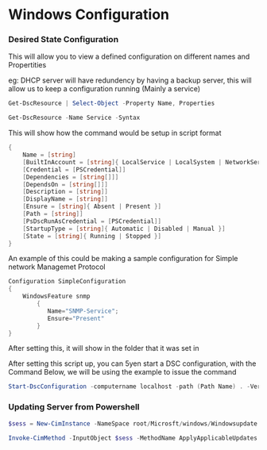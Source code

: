 # Windows Configuration

### Desired State Configuration

This will allow you to view a defined configuration on different names and Propertities

eg: DHCP server will have redundency by having a backup server, this will allow us to keep a configuration running (Mainly a service)

```Powershell
Get-DscResource | Select-Object -Property Name, Properties
```
```Powershell
Get-DscResource -Name Service -Syntax
```

This will show how the command would be setup in script format

```Powershell ISE
{
    Name = [string]
    [BuiltInAccount = [string]{ LocalService | LocalSystem | NetworkService }]
    [Credential = [PSCredential]]
    [Dependencies = [string[]]]
    [DependsOn = [string[]]]
    [Description = [string]]
    [DisplayName = [string]]
    [Ensure = [string]{ Absent | Present }]
    [Path = [string]]
    [PsDscRunAsCredential = [PSCredential]]
    [StartupType = [string]{ Automatic | Disabled | Manual }]
    [State = [string]{ Running | Stopped }]
}
```

An example of this could be making a sample configuration for Simple network Managemet Protocol

```Powershell ISE
Configuration SimpleConfiguration
{
    WindowsFeature snmp
        { 
           Name="SNMP-Service";
           Ensure="Present"
        }
}
```

After setting this, it will show in the folder that it was set in

After setting this script up, you can 5yen start a DSC configuration, with the Command Below, we will be using the example to issue the command

```Powershell
Start-DscConfiguration -computername localhost -path (Path Name) . -Verbose
```

### Updating Server from Powershell

```Powershell
$sess = New-CimInstance -NameSpace root/Microsft/windows/Windowsupdate -Classname MSFT_WUOperationsSession

Invoke-CimMethod -InputObject $sess -MethodName ApplyApplicableUpdates
```